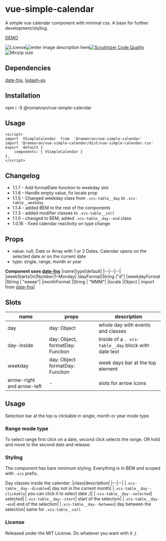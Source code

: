 # vue-simple-calendar

A simple vue calendar component with minimal css. A base for further development/styling.
  
[DEMO](https://ecstatic-elion-f195d3.netlify.app/)

![License](https://img.shields.io/github/license/romanran/vue-simple-calendar)![enter image description here](https://img.shields.io/depfu/romanran/vue-simple-calendar)[![Scrutinizer Code Quality](https://scrutinizer-ci.com/g/romanran/vue-simple-calendar/badges/quality-score.png?b=master)](https://scrutinizer-ci.com/g/romanran/vue-simple-calendar/?branch=master)![Minzip size](https://img.shields.io/bundlephobia/minzip/@romanran/vue-simple-calendar)

## Dependencies

[date-fns](https://date-fns.org/v2.16.1), [lodash-es](https://www.npmjs.com/package/lodash-es)

## Installation

npm i -S @romanran/vue-simple-calendar

## Usage

    <script>
    import  VSimpleCalendar  from  '@romanran/vue-simple-calendar'
    import '@romanran/vue-simple-calendar/dist/vue-simple-calendar.css'
    export  default {
        components: { VSimpleCalendar }
    },
    </script>


## Changelog
 - 1.1.7 - Add formatDate function to weekday slot
 - 1.1.6 - Handle empty value, fix locale prop
 - 1.1.5 - Changed weekday class from `.vcs-table__day` to `.vcs-table__weekday`
 - 1.1.4 - added BEM to the rest of the components
 - 1.1.3 - added modifier classes to `.vcs-table__cell`
 - 1.1.0 - changed to BEM, added `.vcs-table__day--end` class
 - 1.0.16 - fixed calendar reactivity on type change
## Props

- value: null, Date or Array with 1 or 2 Dates. Calendar opens on the selected date or on the current date
- type: single, range, month or year


**Component uses [date-fns](https://date-fns.org/v2.16.1/docs/format)**
|name|type|default|
|--|--|--|
|weekStartsOn|Number|1-Monday|
|dayFormat|String |"d"|
|weekdayFormat |String | "eeeee"|
|monthFormat |String | "MMM"|
|locale |Object | import from [date-fns](https://date-fns.org/v2.16.1/docs/ECMAScript-Modules)|

## Slots

|name|props|description|
|--|--|--|
|day|day: Object|whole day with events and classes|
|day-inside|day: Object, formatDay: Function|Inside of a `. vcs-table__day` block with date text|
|weekday |day: Object formatDay: Function|week days bar at the top element|
|arrow-right and arrow-left|-|slots for arrow icons|

## Usage

Selection bar at the top is clickable in single, month or year mode type.

### Range mode type

To select range first click on a date, second click selects the range. OR hold and move to the second date and release.

### Styling

The component has bare minimum styling. Everything is in BEM and scoped with `.vcs` prefix.

Day classes inside the calendar:
|class|description|
|--|--|
|`.vcs-table__day--disabled`| day not in the current month|
|`.vcs-table__day--clickable`| you can click it to select date ;)|
|`.vcs-table__day--selected`| selected|
|`.vcs-table__day--start`| start of the selection|
|`.vcs-table__day--end`| end of the selection|
|`.vcs-table__day--between`| day between the selection|
same for `.vcs-table__cell`
### License
Released under the MIT License. Do whatever you want with it ;)